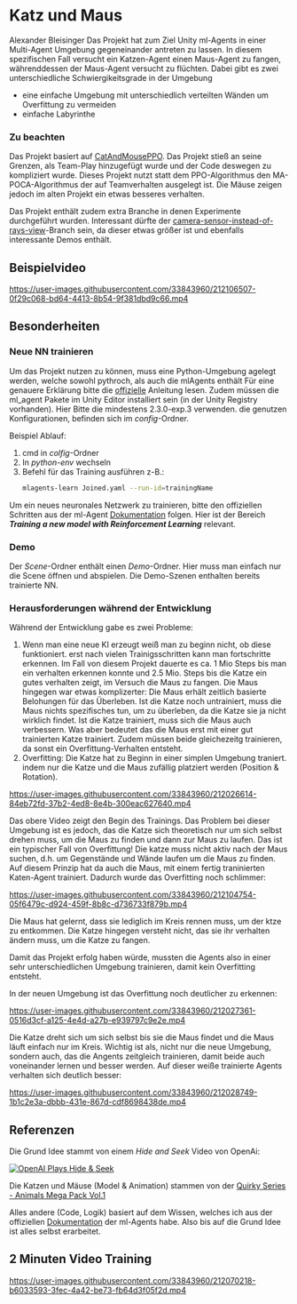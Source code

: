 # Katz und Maus
Alexander Bleisinger
Das Projekt hat zum Ziel Unity ml-Agents in einer Multi-Agent Umgebung gegeneinander antreten zu lassen.
In diesem spezifischen Fall versucht ein Katzen-Agent einen Maus-Agent zu fangen, währenddessen der Maus-Agent versucht zu flüchten.
Dabei gibt es zwei unterschiedliche Schwiergikeitsgrade in der Umgebung
- eine einfache Umgebung mit unterschiedlich verteilten Wänden um Overfittung zu vermeiden
- einfache Labyrinthe

### Zu beachten
Das Projekt basiert auf [CatAndMousePPO](https://github.com/pegasus0112/CatAndMousePPO). Das Projekt stieß an seine Grenzen, als Team-Play hinzugefügt wurde und der Code deswegen zu kompliziert wurde. Dieses Projekt nutzt statt dem PPO-Algorithmus den MA-POCA-Algorithmus der auf Teamverhalten ausgelegt ist. Die Mäuse zeigen jedoch im alten Projekt ein etwas besseres verhalten.

Das Projekt enthält zudem extra Branche in denen Experimente durchgeführt wurden. Interessant dürfte der [camera-sensor-instead-of-rays-view](https://github.com/pegasus0112/CatAndMouse--Unity-ml-Agents/tree/camera-sensor-instead-of-rays-view)-Branch sein, da dieser etwas größer ist und ebenfalls interessante Demos enthält.

## Beispielvideo


https://user-images.githubusercontent.com/33843960/212106507-0f29c068-bd64-4413-8b54-9f381dbd9c66.mp4


## Besonderheiten
### Neue NN trainieren
Um das Projekt nutzen zu können, muss eine Python-Umgebung agelegt werden, welche sowohl pythroch, als auch die mlAgents enthält
Für eine genauere Erklärung bitte die [offizielle](https://github.com/Unity-Technologies/ml-agents/blob/develop/docs/Installation.md) Anleitung lesen.
Zudem müssen die ml_agent Pakete im Unity Editor installiert sein (in der Unity Registry vorhanden). Hier Bitte die mindestens 2.3.0-exp.3 verwenden.
die genutzen Konfigurationen, befinden sich im *config*-Ordner.

Beispiel Ablauf:
1. cmd in *colfig*-Ordner
2. In *python-env* wechseln
3. Befehl für das Training ausführen z-B.: 
    ```sh
    mlagents-learn Joined.yaml --run-id=trainingName
    ```
Um ein neues neuronales Netzwerk zu trainieren, bitte den offiziellen Schritten aus der ml-Agent  [Dokumentation](https://github.com/Unity-Technologies/ml-agents/blob/develop/docs/Getting-Started.md) folgen.
Hier ist der Bereich ***Training a new model with Reinforcement Learning*** relevant.
### Demo
Der *Scene*-Ordner enthält einen *Demo*-Ordner. Hier muss man einfach nur die Scene öffnen und abspielen. Die Demo-Szenen enthalten bereits trainierte NN.

### Herausforderungen während der Entwicklung
Während der Entwicklung gabe es zwei Probleme:
1. Wenn man eine neue KI erzeugt weiß man zu beginn nicht, ob diese funktioniert. erst nach vielen Trainigsschritten kann man fortschritte erkennen. Im Fall von diesem Projekt dauerte es ca. 1 Mio Steps bis man ein verhalten erkennen konnte und 2.5 Mio. Steps bis die Katze ein gutes verhalten zeigt, im Versuch die Maus zu fangen. Die Maus hingegen war etwas komplizerter:
   Die Maus erhält zeitlich basierte Belohungen für das Überleben. Ist die Katze noch untrainiert, muss die Maus nichts spezifisches tun, um zu überleben, da die Katze sie ja nicht wirklich findet. Ist die Katze trainiert, muss sich die Maus auch verbessern. Was aber bedeutet das die Maus erst mit einer gut trainierten Katze trainiert. Zudem müssen beide gleichezeitg trainieren, da sonst ein Overfittung-Verhalten entsteht.
2. Overfitting:
   Die Katze hat zu Beginn in einer simplen Umgebung traniert. indem nur die Katze und die Maus zufällig platziert werden (Position & Rotation).
   

https://user-images.githubusercontent.com/33843960/212026614-84eb72fd-37b2-4ed8-8e4b-300eac627640.mp4


Das obere Video zeigt den Begin des Trainings. Das Problem bei dieser Umgebung ist es jedoch, das die Katze sich theoretisch nur um sich selbst drehen muss, um die Maus zu finden und dann zur Maus zu laufen. Das ist ein typischer Fall von Overfittung! Die katze muss nicht aktiv nach der Maus suchen, d.h. um Gegenstände und Wände laufen um die Maus zu finden.
Auf diesem Prinzip hat da auch die Maus, mit einem fertig traninierten Katen-Agent trainiert. Dadurch wurde das Overfitting noch schlimmer:


https://user-images.githubusercontent.com/33843960/212104754-05f6479c-d924-459f-8b8c-d736733f879b.mp4


Die Maus hat gelernt, dass sie lediglich im Kreis rennen muss, um der ktze zu entkommen. Die Katze hingegen versteht nicht, das sie ihr verhalten ändern muss, um die Katze zu fangen.

Damit das Projekt erfolg haben würde, mussten die Agents also in einer sehr unterschiedlichen Umgebung trainieren, damit kein Overfitting entsteht.

In der neuen Umgebung ist das Overfittung noch deutlicher zu erkennen:


https://user-images.githubusercontent.com/33843960/212027361-0516d3cf-a125-4e4d-a27b-e939797c9e2e.mp4


Die Katze dreht sich um sich selbst bis sie die Maus findet und die Maus läuft einfach nur im Kreis. 
Wichtig ist als, nicht nur die neue Umgebung, sondern auch, das die Angents zeitgleich trainieren, damit beide auch voneinander lernen und besser werden. Auf dieser weiße trainierte Agents verhalten sich deutlich besser: 


https://user-images.githubusercontent.com/33843960/212028749-1b1c2e3a-dbbb-431e-867d-cdf8698438de.mp4


## Referenzen
Die Grund Idee stammt von einem *Hide and Seek* Video von OpenAi:


[![OpenAI Plays Hide & Seek](http://img.youtube.com/vi/Lu56xVlZ40M/0.jpg)](http://www.youtube.com/watch?v=Lu56xVlZ40M "OpenAI Plays Hide and Seek…and Breaks The Game! 🤖")

Die Katzen und Mäuse (Model & Animation) stammen von der [Quirky Series - Animals Mega Pack Vol.1](https://assetstore.unity.com/packages/3d/characters/animals/quirky-series-animals-mega-pack-vol-1-137259)

Alles andere (Code, Logik) basiert auf dem Wissen, welches ich aus der offiziellen [Dokumentation](https://github.com/Unity-Technologies/ml-agents/tree/main/docs) der ml-Agents habe. Also bis auf die Grund Idee ist alles selbst erarbeitet.

## 2 Minuten Video Training


https://user-images.githubusercontent.com/33843960/212070218-b6033593-3fec-4a42-be73-fb64d3f05f2d.mp4


